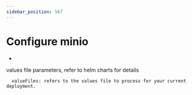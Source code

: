 ```yaml
---
sidebar_position: 567
---
```


# Configure minio 
- 
values file parameters,  refer to helm charts for details

      valueFiles: refers to the values file to process for your current deployment. 